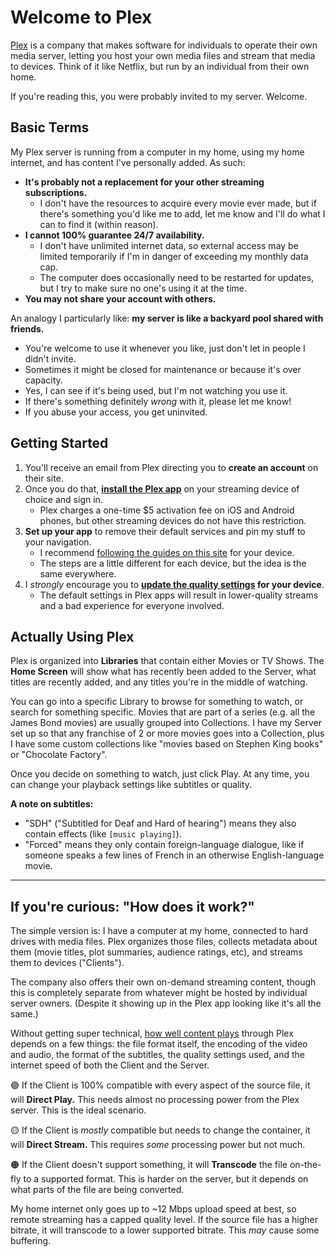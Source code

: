 # Welcome to Plex

[Plex](https://www.plex.tv/) is a company that makes software for individuals to operate their own media server, letting you host your own media files and stream that media to devices. Think of it like Netflix, but run by an individual from their own home.

If you're reading this, you were probably invited to my server. Welcome.

## Basic Terms
My Plex server is running from a computer in my home, using my home internet, and has content I've personally added. As such:

* **It's probably not a replacement for your other streaming subscriptions.**
  * I don't have the resources to acquire every movie ever made, but if there's something you'd like me to add, let me know and I'll do what I can to find it (within reason).
* **I cannot 100% guarantee 24/7 availability.**
  * I don't have unlimited internet data, so external access may be limited temporarily if I'm in danger of exceeding my monthly data cap.
  * The computer does occasionally need to be restarted for updates, but I try to make sure no one's using it at the time.
* **You may not share your account with others.**

An analogy I particularly like: **my server is like a backyard pool shared with friends.**
* You're welcome to use it whenever you like, just don't let in people I didn't invite.
* Sometimes it might be closed for maintenance or because it's over capacity.
* Yes, I can see if it's being used, but I'm not watching you use it.
* If there's something definitely _wrong_ with it, please let me know!
* If you abuse your access, you get uninvited.

## Getting Started
1. You'll receive an email from Plex directing you to **create an account** on their site.
2. Once you do that, **[install the Plex app](https://www.plex.tv/apps-devices/)** on your streaming device of choice and sign in.
   * Plex charges a one-time $5 activation fee on iOS and Android phones, but other streaming devices do not have this restriction.
3. **Set up your app** to remove their default services and pin my stuff to your navigation.
   * I recommend [following the guides on this site](https://mediaclients.wiki/en/Plex/Plex-Invite) for your device.
   * The steps are a little different for each device, but the idea is the same everywhere.
4. I _strongly_ encourage you to **[update the quality settings](https://mediaclients.wiki/en/Plex#streaming-clients) for your device**.
   * The default settings in Plex apps will result in lower-quality streams and a bad experience for everyone involved.

## Actually Using Plex
Plex is organized into **Libraries** that contain either Movies or TV Shows. The **Home Screen** will show what has recently been added to the Server, what titles are recently added, and any titles you're in the middle of watching.

You can go into a specific Library to browse for something to watch, or search for something specific. Movies that are part of a series (e.g. all the James Bond movies) are usually grouped into Collections. I have my Server set up so that any franchise of 2 or more movies goes into a Collection, plus I have some custom collections like "movies based on Stephen King books" or "Chocolate Factory".

Once you decide on something to watch, just click Play. At any time, you can change your playback settings like subtitles or quality.

**A note on subtitles:**
* "SDH" ("Subtitled for Deaf and Hard of hearing") means they also contain effects (like `[music playing]`).
* "Forced" means they only contain foreign-language dialogue, like if someone speaks a few lines of French in an otherwise English-language movie.

-----

## If you're curious: "How does it work?"
The simple version is: I have a computer at my home, connected to hard drives with media files. Plex organizes those files, collects metadata about them (movie titles, plot summaries, audience ratings, etc), and streams them to devices ("Clients").

The company also offers their own on-demand streaming content, though this is completely separate from whatever might be hosted by individual server owners. (Despite it showing up in the Plex app looking like it's all the same.)

Without getting super technical, [how well content plays](https://support.plex.tv/articles/200430303-streaming-overview/) through Plex depends on a few things: the file format itself, the encoding of the video and audio, the format of the subtitles, the quality settings used, and the internet speed of both the Client and the Server.

🟢 If the Client is 100% compatible with every aspect of the source file, it will **Direct Play.** This needs almost no processing power from the Plex server. This is the ideal scenario.

🟡 If the Client is _mostly_ compatible but needs to change the container, it will **Direct Stream.** This requires *some* processing power but not much.

🟠 If the Client doesn't support something, it will **Transcode** the file on-the-fly to a supported format. This is harder on the server, but it depends on what parts of the file are being converted.

My home internet only goes up to ~12 Mbps upload speed at best, so remote streaming has a capped quality level. If the source file has a higher bitrate, it will transcode to a lower supported bitrate. This _may_ cause some buffering.
